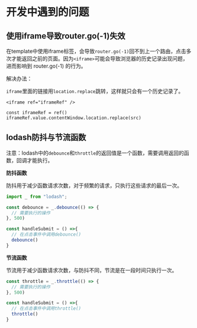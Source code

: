# 开发中遇到的问题

## 使用iframe导致router.go(-1)失效

在template中使用iframe标签，会导致`router.go(-1)`回不到上一个路由，点击多次才能返回之前的页面。因为`<iframe>`可能会导致浏览器的历史记录出现问题，进而影响到 router.go(-1) 的行为。

解决办法：

`iframe`里面的链接用`location.replace`跳转，这样就只会有一个历史记录了。

```vue
<iframe ref="iframeRef" />

const iframeRef = ref()
iframeRef.value.contentWindow.location.replace(src)
```

## lodash防抖与节流函数

注意：lodash中的`debounce`和`throttle`的返回值是一个函数，需要调用返回的函数，回调才能执行。

**防抖函数**

防抖用于减少函数请求次数，对于频繁的请求，只执行这些请求的最后一次。

```javascript
import _ from "lodash";

const debounce = _.debounce(() => {
  // 需要执行的操作
}, 500)

const handleSubmit = () =>{
  // 在点击事件中调用debounce()
  debounce()
}
```

**节流函数**

节流用于减少函数请求次数，与防抖不同，节流是在一段时间只执行一次。

```javascript
const throttle = _.throttle(() => {
  // 需要执行的操作
}, 500)

const handleSubmit = () =>{
  // 在点击事件中调用throttle()
  throttle()
}
```